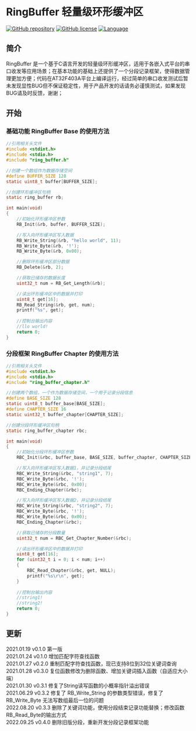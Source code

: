 # RingBuffer 轻量级环形缓冲区
[![GitHub repository](https://img.shields.io/badge/github-RingBuffer-blue)](https://github.com/netube99/RingBuffer) [![GitHub license](https://img.shields.io/github/license/netube99/RingBuffer?color=green)](https://github.com/netube99/RingBuffer/blob/main/LICENSE) [![Language](https://img.shields.io/badge/make%20with-C-red)]()

## 简介
RingBuffer 是一个基于C语言开发的轻量级环形缓冲区，适用于各嵌入式平台的串口收发等应用场景；在基本功能的基础上还提供了一个分段记录框架，使得数据管理更加方便；代码在AT32F403A平台上编译运行，经过简单的串口收发测试后暂未发现显性BUG但不保证稳定性，用于产品开发的话请务必谨慎测试，如果发现BUG请及时反馈，谢谢；

## 开始
### 基础功能 RingBuffer Base 的使用方法

```c
//引用相关头文件
#include <stdint.h>
#include <stdio.h>
#include "ring_buffer.h"

//创建一个数组作为数据存储空间
#define BUFFER_SIZE 128
static uint8_t buffer[BUFFER_SIZE];

//创建环形缓冲区句柄
static ring_buffer rb;

int main(void)
{
    //初始化环形缓冲区参数
    RB_Init(&rb, buffer, BUFFER_SIZE);

    //写入向环形缓冲区写入数据
    RB_Write_String(&rb, "hello world", 11);
    RB_Write_Byte(&rb, '!');
    RB_Write_Byte(&rb, 0x00);

    //删除环形缓冲区部分数据
    RB_Delete(&rb, 2);

    //获取已储存的数据长度
    uint32_t num = RB_Get_Length(&rb);

    //读出环形缓冲区中的数据并打印
    uint8_t get[16];
    RB_Read_String(&rb, get, num);
    printf("%s", get);
    
    //控制台输出内容
    //llo world!
    return 0;
}
```
### 分段框架 RingBuffer Chapter 的使用方法

```c
//引用相关头文件
#include <stdint.h>
#include <stdio.h>
#include "ring_buffer_chapter.h"

//创建两个数组，一个作为数据存储空间，一个用于记录分段信息
#define BASE_SIZE 128
static uint8_t buffer_base[BASE_SIZE];
#define CHAPTER_SIZE 16
static uint32_t buffer_chapter[CHAPTER_SIZE];

//创建分段环形缓冲区句柄
static ring_buffer_chapter rbc;

int main(void)
{
    //初始化分段环形缓冲区参数
    RBC_Init(&rbc, buffer_base, BASE_SIZE, buffer_chapter, CHAPTER_SIZE);

    //写入向环形缓冲区写入数据1，并记录分段结尾
    RBC_Write_String(&rbc, "string1", 7);
    RBC_Write_Byte(&rbc, '!');
    RBC_Write_Byte(&rbc, 0x00);
    RBC_Ending_Chapter(&rbc);

    //写入向环形缓冲区写入数据2，并记录分段结尾
    RBC_Write_String(&rbc, "string2", 7);
    RBC_Write_Byte(&rbc, '!');
    RBC_Write_Byte(&rbc, 0x00);
    RBC_Ending_Chapter(&rbc);

    //获取已储存的分段数量
    uint32_t num = RBC_Get_Chapter_Number(&rbc);

    //读出环形缓冲区中的数据并打印
    uint8_t get[16];
    for (uint32_t i = 0; i < num; i++)
    {
        RBC_Read_Chapter(&rbc, get, NULL);
        printf("%s\r\n", get);
    }
	
    //控制台输出内容
    //string1!
	//string2!
    return 0;
}
```

## 更新

2021.01.19 v0.1.0 第一版<br>
2021.01.24 v0.1.0 增加匹配字符查找函数<br>
2021.01.27 v0.2.0 重制匹配字符查找函数，现已支持8位到32位关键词查询<br>
2021.01.28 v0.3.0 复位函数修改为删除函数、增加关键词插入函数（自适应大小端）<br>
2021.01.30 v0.3.1 修复了String读写函数的小概率指针溢出错误<br>
2021.06.29 v0.3.2 修复了 RB_Write_String 的参数类型错误，修复了RB_Write_Byte 无法写数组最后一位的问题<br>
2022.08.20 v0.3.3 删除了关键词功能，使用分段结束记录功能替换；修改函数RB_Read_Byte的输出方式<br>2022.09.25 v0.4.0 删除旧版分段，重新开发分段记录框架功能<br>